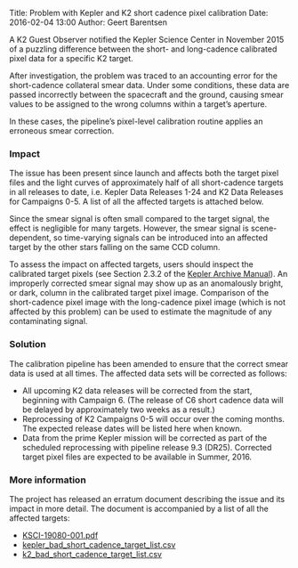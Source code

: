 Title: Problem with Kepler and K2 short cadence pixel calibration
Date: 2016-02-04 13:00
Author: Geert Barentsen

A K2 Guest Observer notified the Kepler Science Center in November 2015
of a puzzling difference between the short- and long-cadence
calibrated pixel data for a specific K2 target.

After investigation, the problem was traced to an accounting error
for the short-cadence collateral smear data.
Under some conditions, these data are passed incorrectly
between the spacecraft and the ground, causing smear values to be
assigned to the wrong columns within a target’s aperture.

In these cases, the pipeline’s pixel-level calibration routine
applies an erroneous smear correction.


### Impact

The issue has been present since launch and affects both the target pixel
files and the light curves of approximately
half of all short-cadence targets in all releases to date,
i.e. Kepler Data Releases 1-24 and K2 Data Releases for Campaigns 0-5.
A list of all the affected targets is attached below.

Since the smear signal is often small compared to the target signal,
the effect is negligible for many targets.
However, the smear signal is scene-dependent,
so time-varying signals can be introduced into an affected target
by the other stars falling on the same CCD column.

To assess the impact on affected targets,
users should inspect the calibrated target pixels
(see Section 2.3.2 of the [Kepler Archive Manual](https://archive.stsci.edu/kepler/manuals/archive_manual.pdf)).
An improperly corrected smear signal may show up as an anomalously bright,
or dark, column in the calibrated target pixel image.
Comparison of the short-cadence pixel image with the long-cadence pixel image
(which is not affected by this problem)
can be used to estimate the magnitude of any contaminating signal.


### Solution

The calibration pipeline has been amended to ensure that the 
correct smear data is used at all times. 
The affected data sets will be corrected as follows:

 * All upcoming K2 data releases will be corrected from the start,
 beginning with Campaign 6. (The release of C6 short cadence data will be delayed by approximately two weeks as a result.)
 * Reprocessing of K2 Campaigns 0-5 will occur over the coming months. The expected release dates will be listed here when known.
 * Data from the prime Kepler mission will be corrected as part of the scheduled reprocessing with pipeline release 9.3 (DR25). Corrected target pixel files are expected to be available in Summer, 2016.


###  More information 

The project has released an erratum document describing the issue and
its impact in more detail.
The document is accompanied by a list of all the affected targets:

* [KSCI-19080-001.pdf](data/documentation/KSCI-19080-001.pdf)
* [kepler_bad_short_cadence_target_list.csv](data/documentation/kepler_bad_short_cadence_target_list.csv)
* [k2_bad_short_cadence_target_list.csv](data/documentation/k2_bad_short_cadence_target_list.csv)
